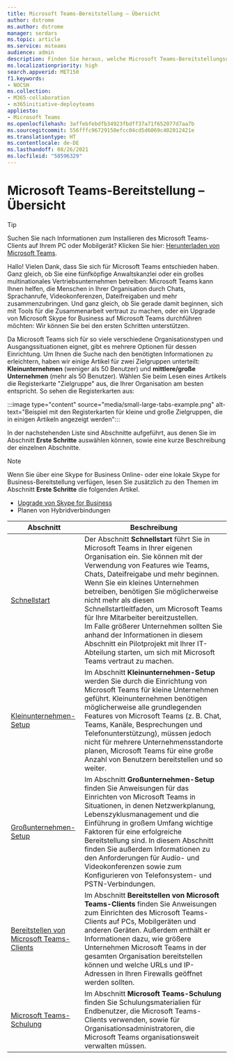 ```yaml
---
title: Microsoft Teams-Bereitstellung – Übersicht
author: dstrome
ms.author: dstrome
manager: serdars
ms.topic: article
ms.service: msteams
audience: admin
description: Finden Sie heraus, welche Microsoft Teams-Bereitstellungsoption für Sie die richtige ist.
ms.localizationpriority: high
search.appverid: MET150
f1.keywords:
- NOCSH
ms.collection:
- M365-collaboration
- m365initiative-deployteams
appliesto:
- Microsoft Teams
ms.openlocfilehash: 3affebfebdfb34923fbdff37a71f652077d7aa7b
ms.sourcegitcommit: 556fffc96729150efcc04cd5d6069c402012421e
ms.translationtype: HT
ms.contentlocale: de-DE
ms.lasthandoff: 08/26/2021
ms.locfileid: "58596329"
---
```

# <a name="microsoft-teams-deployment-overview"></a>Microsoft Teams-Bereitstellung – Übersicht

> [!TIP]
> Suchen Sie nach Informationen zum Installieren des Microsoft Teams-Clients auf Ihrem PC oder Mobilgerät? Klicken Sie hier: [Herunterladen von Microsoft Teams](https://www.microsoft.com/microsoft-teams/download-app).

Hallo! Vielen Dank, dass Sie sich für Microsoft Teams entschieden haben. Ganz gleich, ob Sie eine fünfköpfige Anwaltskanzlei oder ein großes multinationales Vertriebsunternehmen betreiben: Microsoft Teams kann Ihnen helfen, die Menschen in Ihrer Organisation durch Chats, Sprachanrufe, Videokonferenzen, Dateifreigaben und mehr zusammenzubringen. Und ganz gleich, ob Sie gerade damit beginnen, sich mit Tools für die Zusammenarbeit vertraut zu machen, oder ein Upgrade von Microsoft Skype for Business auf Microsoft Teams durchführen möchten: Wir können Sie bei den ersten Schritten unterstützen.

Da Microsoft Teams sich für so viele verschiedene Organisationstypen und Ausgangssituationen eignet, gibt es mehrere Optionen für dessen Einrichtung. Um Ihnen die Suche nach den benötigten Informationen zu erleichtern, haben wir einige Artikel für zwei Zielgruppen unterteilt: **Kleinunternehmen** (weniger als 50 Benutzer) und **mittlere/große Unternehmen** (mehr als 50 Benutzer). Wählen Sie beim Lesen eines Artikels die Registerkarte "Zielgruppe" aus, die Ihrer Organisation am besten entspricht. So sehen die Registerkarten aus:

:::image type="content" source="media/small-large-tabs-example.png" alt-text="Beispiel mit den Registerkarten für kleine und große Zielgruppen, die in einigen Artikeln angezeigt werden":::

In der nachstehenden Liste sind Abschnitte aufgeführt, aus denen Sie im Abschnitt **Erste Schritte** auswählen können, sowie eine kurze Beschreibung der einzelnen Abschnitte.

> [!NOTE]
> Wenn Sie über eine Skype for Business Online- oder eine lokale Skype for Business-Bereitstellung verfügen, lesen Sie zusätzlich zu den Themen im Abschnitt **Erste Schritte** die folgenden Artikel.
>
> - [Upgrade von Skype for Business](upgrade-start-here.md)
> - Planen von Hybridverbindungen

|Abschnitt  |Beschreibung  |
|---------|---------|
|[Schnellstart](get-started-with-teams-quick-start.md)     | Der Abschnitt **Schnellstart** führt Sie in Microsoft Teams in Ihrer eigenen Organisation ein. Sie können mit der Verwendung von Features wie Teams, Chats, Dateifreigabe und mehr beginnen. <br>Wenn Sie ein kleines Unternehmen betreiben, benötigen Sie möglicherweise nicht mehr als diesen Schnellstartleitfaden, um Microsoft Teams für Ihre Mitarbeiter bereitzustellen. <br>Im Falle größerer Unternehmen sollten Sie anhand der Informationen in diesem Abschnitt ein Pilotprojekt mit Ihrer IT-Abteilung starten, um sich mit Microsoft Teams vertraut zu machen.        |
|[Kleinunternehmen-Setup](deploy-small-business.md)| Im Abschnitt **Kleinunternehmen-Setup** werden Sie durch die Einrichtung von Microsoft Teams für kleine Unternehmen geführt. Kleinunternehmen benötigen möglicherweise alle grundlegenden Features von Microsoft Teams (z. B. Chat, Teams, Kanäle, Besprechungen und Telefonunterstützung), müssen jedoch nicht für mehrere Unternehmensstandorte planen, Microsoft Teams für eine große Anzahl von Benutzern bereitstellen und so weiter.
|[Großunternehmen-Setup](deploy-enterprise-overview.md)     | Im Abschnitt **Großunternehmen-Setup** finden Sie Anweisungen für das Einrichten von Microsoft Teams in Situationen, in denen Netzwerkplanung, Lebenszyklusmanagement und die Einführung in großem Umfang wichtige Faktoren für eine erfolgreiche Bereitstellung sind. In diesem Abschnitt finden Sie außerdem Informationen zu den Anforderungen für Audio- und Videokonferenzen sowie zum Konfigurieren von Telefonsystem- und PSTN-Verbindungen.         |
|[Bereitstellen von Microsoft Teams-Clients](get-clients.md)     | Im Abschnitt **Bereitstellen von Microsoft Teams-Clients** finden Sie Anweisungen zum Einrichten des Microsoft Teams-Clients auf PCs, Mobilgeräten und anderen Geräten. Außerdem enthält er Informationen dazu, wie größere Unternehmen Microsoft Teams in der gesamten Organisation bereitstellen können und welche URLs und IP-Adressen in Ihren Firewalls geöffnet werden sollten.       |
|[Microsoft Teams-Schulung](training-microsoft-teams-landing-page.md)     | Im Abschnitt **Microsoft Teams-Schulung** finden Sie Schulungsmaterialien für Endbenutzer, die Microsoft Teams-Clients verwenden, sowie für Organisationsadministratoren, die Microsoft Teams organisationsweit verwalten müssen.        |
